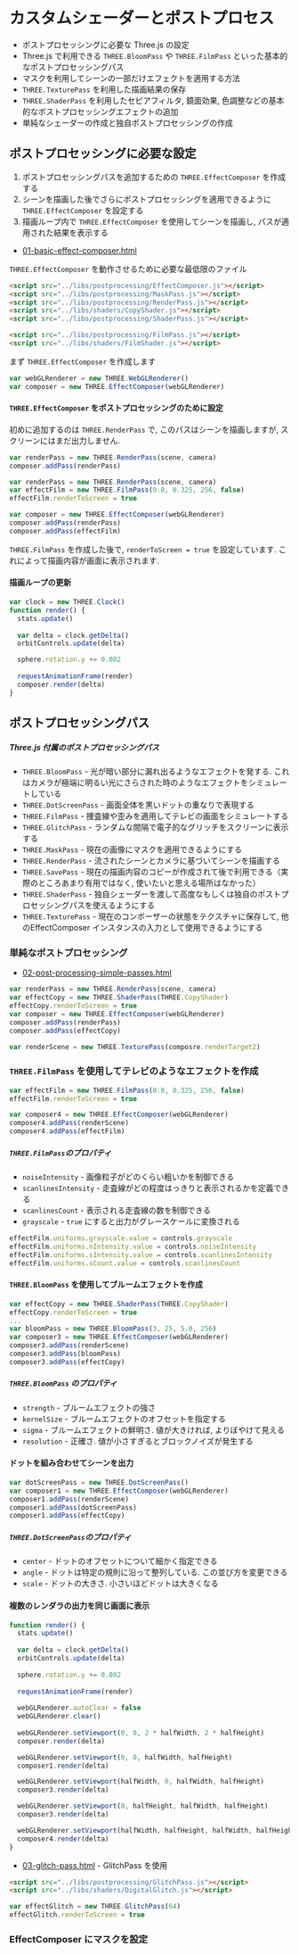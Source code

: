 # カスタムシェーダーとポストプロセス

- ポストプロセッシングに必要な Three.js の設定
- Three.js で利用できる `THREE.BloomPass` や `THREE.FilmPass` といった基本的なポストプロセッシングパス
- マスクを利用してシーンの一部だけエフェクトを適用する方法
- `THREE.TexturePass` を利用した描画結果の保存
- `THREE.ShaderPass` を利用したセピアフィルタ, 鏡面効果, 色調整などの基本的なポストプロセッシングエフェクトの追加
- 単純なシェーダーの作成と独自ポストプロセッシングの作成

## ポストプロセッシングに必要な設定

1. ポストプロセッシングパスを追加するための `THREE.EffectComposer` を作成する
2. シーンを描画した後でさらにポストプロセッシングを適用できるように `THREE.EffectComposer` を設定する
3. 描画ループ内で `THREE.EffectComposer` を使用してシーンを描画し, パスが適用された結果を表示する

- [01-basic-effect-composer.html](https://codepen.io/kesuiket/pen/BZpMvr)

`THREE.EffectComposer` を動作させるために必要な最低限のファイル
```html
<script src="../libs/postprocessing/EffectComposer.js"></script>
<script src="../libs/postprocessing/MaskPass.js"></script>
<script src="../libs/postprocessing/RenderPass.js"></script>
<script src="../libs/shaders/CopyShader.js"></script>
<script src="../libs/postprocessing/ShaderPass.js"></script>
```

```html
<script src="../libs/postprocessing/FilmPass.js"></script>
<script src="../libs/shaders/FilmShader.js"></script>
```

まず `THREE.EffectComposer` を作成します

```js
var webGLRenderer = new THREE.WebGLRenderer()
var composer = new THREE.EffectComposer(webGLRenderer)
```

#### `THREE.EffectComposer` をポストプロセッシングのために設定
初めに追加するのは `THREE.RenderPass` で, このパスはシーンを描画しますが,
スクリーンにはまだ出力しません.

```js
var renderPass = new THREE.RenderPass(scene, camera)
composer.addPass(renderPass)
```

```js
var renderPass = new THREE.RenderPass(scene, camera)
var effectFilm = new THREE.FilmPass(0.8, 0.325, 256, false)
effectFilm.renderToScreen = true

var composer = new THREE.EffectComposer(webGLRenderer)
composer.addPass(renderPass)
composer.addPass(effectFilm)
```

`THREE.FilmPass` を作成した後で, `renderToScreen = true` を設定しています.
これによって描画内容が画面に表示されます.

#### 描画ループの更新

```js
var clock = new THREE.Clock()
function render() {
  stats.update()
  
  var delta = clock.getDelta()
  orbitControls.update(delta)

  sphere.rotation.y += 0.002
  
  requestAnimationFrame(render)
  composer.render(delta)
}
```

## ポストプロセッシングパス
##### Three.js 付属のポストプロセッシングパス
- `THREE.BloomPass` - 光が暗い部分に漏れ出るようなエフェクトを発する. これはカメラが極端に明るい光にさらされた時のようなエフェクトをシミュレートしている
- `THREE.DotScreenPass` - 画面全体を黒いドットの重なりで表現する
- `THREE.FilmPass` - 捜査線や歪みを適用してテレビの画面をシミュレートする
- `THREE.GlitchPass` - ランダムな間隔で電子的なグリッチをスクリーンに表示する
- `THREE.MaskPass` - 現在の画像にマスクを適用できるようにする
- `THREE.RenderPass` - 流されたシーンとカメラに基づいてシーンを描画する
- `THREE.SavePass` - 現在の描画内容のコピーが作成されて後で利用できる（実際のところあまり有用ではなく, 使いたいと思える場所はなかった）
- `THREE.ShaderPass` - 独自シェーダーを渡して高度なもしくは独自のポストプロセッシングパスを使えるようにする
- `THREE.TexturePass` - 現在のコンポーザーの状態をテクスチャに保存して, 他のEffectComposer インスタンスの入力として使用できるようにする

### 単純なポストプロセッシング
- [02-post-processing-simple-passes.html](https://codepen.io/kesuiket/pen/bRgZBO)

```js
var renderPass = new THREE.RenderPass(scene, camera)
var effectCopy = new THREE.ShaderPass(THREE.CopyShader)
effectCopy.renderToScreen = true
var composer = new THREE.EffectComposer(webGLRenderer)
composer.addPass(renderPass)
composer.addPass(effectCopy)

var renderScene = new THREE.TexturePass(composre.renderTarget2)
```

### `THREE.FilmPass` を使用してテレビのようなエフェクトを作成

```js
var effectFilm = new THREE.FilmPass(0.8, 0.325, 256, false)
effectFilm.renderToScreen = true

var composer4 = new THREE.EffectComposer(webGLRenderer)
composer4.addPass(renderScene)
composer4.addPass(effectFilm)
```

##### `THREE.FilmPass`のプロパティ
- `noiseIntensity` - 画像粒子がどのくらい粗いかを制御できる
- `scanlinesIntensity` - 走査線がどの程度はっきりと表示されるかを定義できる
- `scanlinesCount` - 表示される走査線の数を制御できる
- `grayscale` - `true` にすると出力がグレースケールに変換される

```js
effectFilm.uniforms.grayscale.value = controls.grayscale
effectFilm.uniforms.nIntensity.value = controls.noiseIntensity
effectFilm.uniforms.sIntensity.value = controls.scanlinesIntensity
effectFilm.uniforms.sCount.value = controls.scanlinesCount
```

#### `THREE.BloomPass` を使用してブルームエフェクトを作成

```js
var effectCopy = new THREE.ShaderPass(THREE.CopyShader)
effectCopy.renderToScreen = true
...
var bloomPass = new THREE.BloomPass(3, 25, 5.0, 256)
var composer3 = new THREE.EffectComposer(webGLRenderer)
composer3.addPass(renderScene)
composer3.addPass(bloomPass)
composer3.addPass(effectCopy)
```
##### `THREE.BloomPass` のプロパティ
- `strength` - ブルームエフェクトの強さ
- `kernelSize` - ブルームエフェクトのオフセットを指定する
- `sigma` - ブルームエフェクトの鮮明さ. 値が大きければ, よりぼやけて見える
- `resolution` - 正確さ. 値が小さすぎるとブロックノイズが発生する

#### ドットを組み合わせてシーンを出力

```js
var dotScreenPass = new THREE.DotScreenPass()
var composer1 = new THREE.EffectComposer(webGLRenderer)
composer1.addPass(renderScene)
composer1.addPass(dotScreenPass)
composer1.addPass(effectCopy)
```

##### `THREE.DotScreenPass`のプロパティ
- `center` - ドットのオフセットについて細かく指定できる
- `angle` - ドットは特定の規則に沿って整列している. この並び方を変更できる
- `scale` - ドットの大きさ. 小さいほどドットは大きくなる

#### 複数のレンダラの出力を同じ画面に表示

```js
function render() {
  stats.update()
  
  var delta = clock.getDelta()
  orbitControls.update(delta)
  
  sphere.rotation.y += 0.002
  
  requestAnimationFrame(render)
  
  webGLRenderer.autoClear = false
  webGLRenderer.clear()
  
  webGLRenderer.setViewport(0, 0, 2 * halfWidth, 2 * halfHeight)
  composer.render(delta)

  webGLRenderer.setViewport(0, 0, halfWidth, halfHeight)
  composer1.render(delta)

  webGLRenderer.setViewport(halfWidth, 0, halfWidth, halfHeight)
  composer3.render(delta)

  webGLRenderer.setViewport(0, halfHeight, halfWidth, halfHeight)
  composer3.render(delta)

  webGLRenderer.setViewport(halfWidth, halfHeight, halfWidth, halfHeight)
  composer4.render(delta)
}
```

- [03-glitch-pass.html](https://codepen.io/kesuiket/pen/vZgMmM) - GlitchPass を使用

```html
<script src="../libs/postprocessing/GlitchPass.js"></script>
<script src="../libs/shaders/DigitalGlitch.js"></script>
```

```js
var effectGlitch = new THREE.GlitchPass(64)
effectGlitch.renderToScreen = true
```

### EffectComposer にマスクを設定

